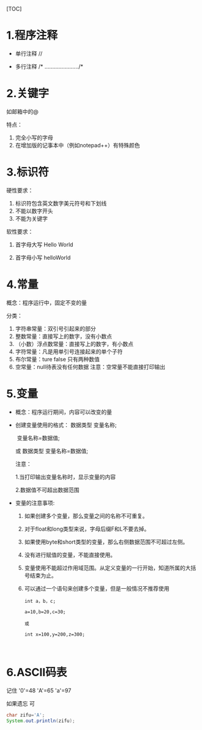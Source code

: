 [TOC]

# 1.程序注释

- 单行注释        //

- 多行注释     /* ....................../*

  

# 2.关键字

如邮箱中的@

特点：

1. 完全小写的字母
2. 在增加版的记事本中（例如notepad++）有特殊颜色

# 3.标识符

硬性要求：

1. 标识符包含英文数字美元符号和下划线
2. 不能以数字开头
3. 不能为关键字

软性要求：

1. 首字母大写       Hello  World

2. 首字母小写       helloWorld

   

# 4.常量

概念：程序运行中，固定不变的量

分类：

1. 字符串常量：双引号引起来的部分
2. 整数常量：直接写上的数字，没有小数点
3. （小数）浮点数常量：直接写上的数字，有小数点
4. 字符常量：凡是用单引号连接起来的单个子符
5. 布尔常量：ture false 只有两种数值
6. 空常量：null待表没有任何数据  注意：空常量不能直接打印输出

# 5.变量

- 概念：程序运行期间，内容可以改变的量

- 创建变量使用的格式：  数据类型 变量名称;

  ​                                            变量名称=数据值;

  或                                        数据类型 变量名称=数据值;

  注意：

  1.当打印输出变量名称时，显示变量的内容

  2.数据值不可超出数据范围

- 变量的注意事项:

  1. 如果创建多个变量，那么变量之间的名称不可重复。

  2. 对于float和long类型来说，字母后缀F和L不要去掉。

  3. 如果使用byte和short类型的变量，那么右侧数据范围不可超过左侧。

  4. 没有进行赋值的变量，不能直接使用。

  5. 变量使用不能超过作用域范围。<!--作用域-->从定义变量的一行开始，知道所属的大括号结束为止。

  6. 可以通过一个语句来创建多个变量，但是一般情况不推荐使用    

     `int a，b，c;`

     `a=10,b=20,c=30;`

     `或`

     `int x=100,y=200,z=300;`

​                                                    

# 6.ASCII码表

记住 '0'=48   'A'=65   'a'=97

如果遗忘 可

```java
char zifu='A';
System.out.println(zifu);
```
